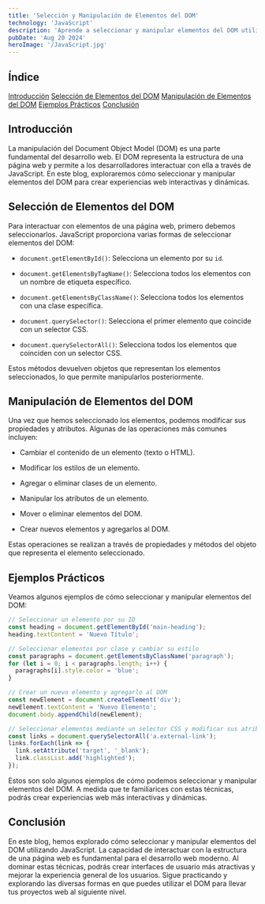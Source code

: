 ```yaml
---
title: 'Selección y Manipulación de Elementos del DOM'
technology: 'JavaScript'
description: 'Aprende a seleccionar y manipular elementos del DOM utilizando JavaScript para crear experiencias web interactivas y dinámicas.'
pubDate: 'Aug 20 2024'
heroImage: '/JavaScript.jpg'
---
```

## Índice
[Introducción](#introducción)
[Selección de Elementos del DOM](#selección-de-elementos-del-dom)
[Manipulación de Elementos del DOM](#manipulación-de-elementos-del-dom)
[Ejemplos Prácticos](#ejemplos-prácticos)
[Conclusión](#conclusión)

## Introducción
La manipulación del Document Object Model (DOM) es una parte fundamental del desarrollo web. El DOM representa la estructura de una página web y permite a los desarrolladores interactuar con ella a través de JavaScript. En este blog, exploraremos cómo seleccionar y manipular elementos del DOM para crear experiencias web interactivas y dinámicas.

## Selección de Elementos del DOM
Para interactuar con elementos de una página web, primero debemos seleccionarlos. JavaScript proporciona varias formas de seleccionar elementos del DOM:
- `document.getElementById()`: Selecciona un elemento por su `id`.

- `document.getElementsByTagName()`: Selecciona todos los elementos con un nombre de etiqueta específico.

- `document.getElementsByClassName()`: Selecciona todos los elementos con una clase específica.

- `document.querySelector()`: Selecciona el primer elemento que coincide con un selector CSS.

- `document.querySelectorAll()`: Selecciona todos los elementos que coinciden con un selector CSS.

Estos métodos devuelven objetos que representan los elementos seleccionados, lo que permite manipularlos posteriormente.

## Manipulación de Elementos del DOM
Una vez que hemos seleccionado los elementos, podemos modificar sus propiedades y atributos. Algunas de las operaciones más comunes incluyen:
- Cambiar el contenido de un elemento (texto o HTML).

- Modificar los estilos de un elemento.

- Agregar o eliminar clases de un elemento.

- Manipular los atributos de un elemento.

- Mover o eliminar elementos del DOM.

- Crear nuevos elementos y agregarlos al DOM.

Estas operaciones se realizan a través de propiedades y métodos del objeto que representa el elemento seleccionado.

## Ejemplos Prácticos
Veamos algunos ejemplos de cómo seleccionar y manipular elementos del DOM:
```javascript
// Seleccionar un elemento por su ID
const heading = document.getElementById('main-heading');
heading.textContent = 'Nuevo Título';

// Seleccionar elementos por clase y cambiar su estilo
const paragraphs = document.getElementsByClassName('paragraph');
for (let i = 0; i < paragraphs.length; i++) {
  paragraphs[i].style.color = 'blue';
}

// Crear un nuevo elemento y agregarlo al DOM
const newElement = document.createElement('div');
newElement.textContent = 'Nuevo Elemento';
document.body.appendChild(newElement);

// Seleccionar elementos mediante un selector CSS y modificar sus atributos
const links = document.querySelectorAll('a.external-link');
links.forEach(link => {
  link.setAttribute('target', '_blank');
  link.classList.add('highlighted');
});
```

Estos son solo algunos ejemplos de cómo podemos seleccionar y manipular elementos del DOM. A medida que te familiarices con estas técnicas, podrás crear experiencias web más interactivas y dinámicas.

## Conclusión
En este blog, hemos explorado cómo seleccionar y manipular elementos del DOM utilizando JavaScript. La capacidad de interactuar con la estructura de una página web es fundamental para el desarrollo web moderno. Al dominar estas técnicas, podrás crear interfaces de usuario más atractivas y mejorar la experiencia general de los usuarios.
Sigue practicando y explorando las diversas formas en que puedes utilizar el DOM para llevar tus proyectos web al siguiente nivel.